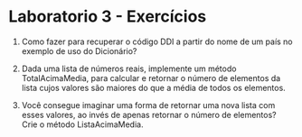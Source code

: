 # Laboratorio 3 - Exercícios

1. Como fazer para recuperar o código DDI a partir do nome de um país no exemplo de uso do Dicionário? 
 
2. Dada  uma  lista  de  números  reais,  implemente  um  método  TotalAcimaMedia,  para  calcular  e  retornar  o número de elementos da lista cujos valores são maiores do que a média de todos os elementos. 
 
3. Você  consegue  imaginar  uma  forma  de  retornar  uma  nova  lista  com  esses  valores,  ao  invés  de  apenas retornar o número de elementos? Crie o método ListaAcimaMedia.
